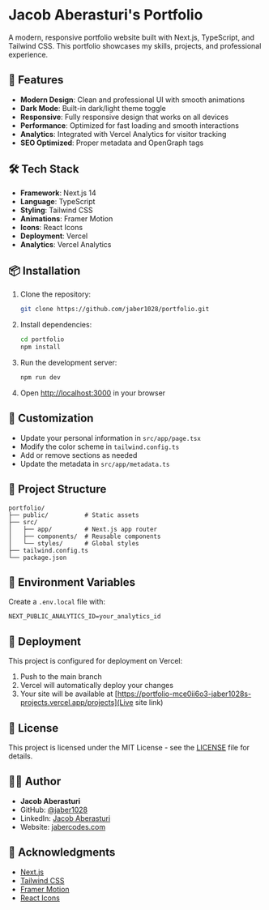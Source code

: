 # Jacob Aberasturi's Portfolio

A modern, responsive portfolio website built with Next.js, TypeScript, and Tailwind CSS. This portfolio showcases my skills, projects, and professional experience.

## 🚀 Features

- **Modern Design**: Clean and professional UI with smooth animations
- **Dark Mode**: Built-in dark/light theme toggle
- **Responsive**: Fully responsive design that works on all devices
- **Performance**: Optimized for fast loading and smooth interactions
- **Analytics**: Integrated with Vercel Analytics for visitor tracking
- **SEO Optimized**: Proper metadata and OpenGraph tags

## 🛠️ Tech Stack

- **Framework**: Next.js 14
- **Language**: TypeScript
- **Styling**: Tailwind CSS
- **Animations**: Framer Motion
- **Icons**: React Icons
- **Deployment**: Vercel
- **Analytics**: Vercel Analytics

## 📦 Installation

1. Clone the repository:
   ```bash
   git clone https://github.com/jaber1028/portfolio.git
   ```

2. Install dependencies:
   ```bash
   cd portfolio
   npm install
   ```

3. Run the development server:
   ```bash
   npm run dev
   ```

4. Open [http://localhost:3000](http://localhost:3000) in your browser

## 🎨 Customization

- Update your personal information in `src/app/page.tsx`
- Modify the color scheme in `tailwind.config.ts`
- Add or remove sections as needed
- Update the metadata in `src/app/metadata.ts`

## 📝 Project Structure

```
portfolio/
├── public/          # Static assets
├── src/
│   ├── app/         # Next.js app router
│   ├── components/  # Reusable components
│   └── styles/      # Global styles
├── tailwind.config.ts
└── package.json
```

## 🔧 Environment Variables

Create a `.env.local` file with:

```env
NEXT_PUBLIC_ANALYTICS_ID=your_analytics_id
```

## 🚀 Deployment

This project is configured for deployment on Vercel:

1. Push to the main branch
2. Vercel will automatically deploy your changes
3. Your site will be available at [https://portfolio-mce0ii6o3-jaber1028s-projects.vercel.app/projects](Live site link)

## 📄 License

This project is licensed under the MIT License - see the [LICENSE](LICENSE) file for details.

## 👨‍💻 Author

- **Jacob Aberasturi**
- GitHub: [@jaber1028](https://github.com/jaber1028)
- LinkedIn: [Jacob Aberasturi](https://linkedin.com/in/jacobaberasturi)
- Website: [jabercodes.com](https://jabercodes.com)

## 🙏 Acknowledgments

- [Next.js](https://nextjs.org/)
- [Tailwind CSS](https://tailwindcss.com/)
- [Framer Motion](https://www.framer.com/motion/)
- [React Icons](https://react-icons.github.io/react-icons/)
